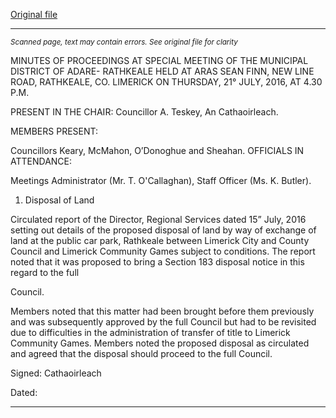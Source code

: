 [Original file](https://beta.limerick.ie/sites/default/files/media/documents/2017-04/minutes_-_meeting_of_municipal_district_of_adare-rathkeale_-_21st_july_2016.pdf)

---
*<small>Scanned page, text may contain errors. See original file for clarity</small>*  

MINUTES OF PROCEEDINGS AT SPECIAL MEETING OF THE MUNICIPAL DISTRICT OF ADARE-
RATHKEALE HELD AT ARAS SEAN FINN, NEW LINE ROAD, RATHKEALE, CO. LIMERICK ON
THURSDAY, 21° JULY, 2016, AT 4.30 P.M.

PRESENT IN THE CHAIR: Councillor A. Teskey, An Cathaoirleach.

MEMBERS PRESENT:

Councillors Keary, McMahon, O’Donoghue and Sheahan.
OFFICIALS IN ATTENDANCE:

Meetings Administrator (Mr. T. O'Callaghan), Staff Officer (Ms. K. Butler).

1. Disposal of Land

Circulated report of the Director, Regional Services dated 15” July, 2016 setting out details of the
proposed disposal of land by way of exchange of land at the public car park, Rathkeale between
Limerick City and County Council and Limerick Community Games subject to conditions. The
report noted that it was proposed to bring a Section 183 disposal notice in this regard to the full

Council.

Members noted that this matter had been brought before them previously and was subsequently
approved by the full Council but had to be revisited due to difficulties in the administration of
transfer of title to Limerick Community Games. Members noted the proposed disposal as
circulated and agreed that the disposal should proceed to the full Council.

Signed:
Cathaoirleach

Dated:


---
